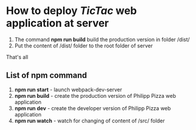 # How to deploy *TicTac* web application at server

1. The command **npm run build** build the production version in folder /dist/
2. Put the content  of /dist/ folder to the root folder of server

That's all

## List of npm command
1. **npm run start** - launch webpack-dev-server
2. **npm run build** - create the production version of Philipp Pizza web application 
3. **npm run dev** - create the developer version of Philipp Pizza web application 
4. **npm run watch** - watch for changing of content of /src/ folder
